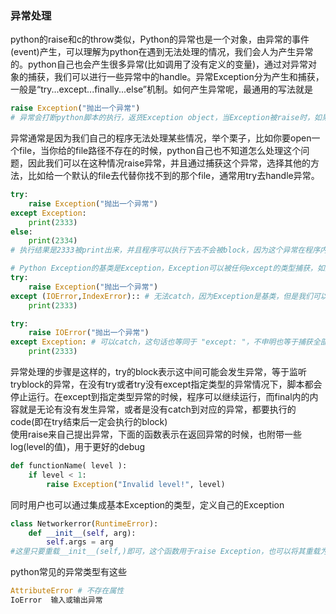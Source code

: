 ### 异常处理
python的raise和c的throw类似，Python的异常也是一个对象，由异常的事件(event)产生，可以理解为python在遇到无法处理的情况，我们会人为产生异常的。python自己也会产生很多异常(比如调用了没有定义的变量)，通过对异常对象的捕获，我们可以进行一些异常中的handle。异常Exception分为产生和捕获，一般是“try...except...finally...else”机制。如何产生异常呢，最通用的写法就是
```python
raise Exception("抛出一个异常")
# 异常会打断python脚本的执行，返货Exception object，当Exception被raise时，如果没有try except，后面所有的code都会被block
```
异常通常是因为我们自己的程序无法处理某些情况，举个栗子，比如你要open一个file，当你给的file路径不存在的时候，python自己也不知道怎么处理这个问题，因此我们可以在这种情况raise异常，并且通过捕获这个异常，选择其他的方法，比如给一个默认的file去代替你找不到的那个file，通常用try去handle异常。
```python
try:
    raise Exception("抛出一个异常")
except Exception:
    print(2333) 
else:
    print(2334)
# 执行结果是2333被print出来，并且程序可以执行下去不会被block，因为这个异常在程序内部被handle了。

# Python Exception的基类是Exception，Exception可以被任何except的类型捕获，如果捕获Exception，即可捕获任何抛出的异常，比如
try:
    raise Exception("抛出一个异常")
except (IOError,IndexError):: # 无法catch，因为Exception是基类，但是我们可以用tuple()来表示catch多个Exception
    print(2333)

try:
    raise IOError("抛出一个异常")
except Exception: # 可以catch，这句话也等同于 "except: "，不申明也等于捕获全部
    print(2333)
```
异常处理的步骤是这样的，try的block表示这中间可能会发生异常，等于监听tryblock的异常，在没有try或者try没有except指定类型的异常情况下，脚本都会停止运行。在except到指定类型异常的时候，程序可以继续运行，而final内的内容就是无论有没有发生异常，或者是没有catch到对应的异常，都要执行的code(即在try结束后一定会执行的block)<br/>
使用raise来自己提出异常，下面的函数表示在返回异常的时候，也附带一些log(level的值)，用于更好的debug
```python
def functionName( level ):
    if level < 1:
        raise Exception("Invalid level!", level)
```
同时用户也可以通过集成基本Exception的类型，定义自己的Exception
```python
class Networkerror(RuntimeError):
    def __init__(self, arg):
        self.args = arg
#这里只要重载__init__(self,)即可，这个函数用于raise Exception，也可以将其重载为多个input参数的形式
```
python常见的异常类型有这些
```python
AttributeError # 不存在属性
IoError  输入或输出异常
```
